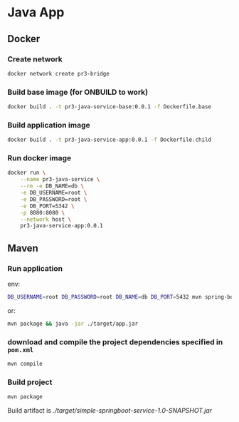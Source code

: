 # Java App

## Docker

### Create network

```sh
docker network create pr3-bridge
```

### Build base image (for ONBUILD to work)

```sh
docker build . -t pr3-java-service-base:0.0.1 -f Dockerfile.base
```

### Build application image

```sh
docker build . -t pr3-java-service-app:0.0.1 -f Dockerfile.child
```

### Run docker image
```sh
docker run \
    --name pr3-java-service \
    --rm -e DB_NAME=db \
    -e DB_USERNAME=root \
    -e DB_PASSWORD=root \
    -e DB_PORT=5342 \
    -p 8080:8080 \
    --network host \
    pr3-java-service-app:0.0.1
```

## Maven

### Run application

env:

```bash
DB_USERNAME=root DB_PASSWORD=root DB_NAME=db DB_PORT=5432 mvn spring-boot:run
```

or:
```sh
mvn package && java -jar ./target/app.jar
```

### download and compile the project dependencies specified in `pom.xml`

```bash
mvn compile
```

### Build project

```bash
mvn package
```

Build artifact is *./target/simple-springboot-service-1.0-SNAPSHOT.jar*
